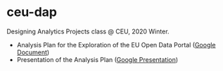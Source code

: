 # ceu-dap
Designing Analytics Projects class @ CEU, 2020 Winter.

* Analysis Plan for the Exploration of the EU Open Data Portal ([Google Document](https://docs.google.com/document/d/1nKIfhlV-gnCwW3dLD2lXeRxtW81xkMcCJznQDl-TLJM/edit?usp=sharing))
* Presentation of the Analysis Plan ([Google Presentation](https://docs.google.com/presentation/d/1cL2fm1KiN4p_5DPSCSwY7uX5NO3JkMjdSJDnLsdlPuI/edit?usp=sharing))
